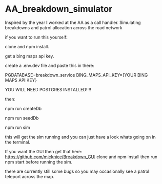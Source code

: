 # AA_breakdown_simulator
Inspired by the year I worked at the AA as a call handler. Simulating breakdowns and patrol allocation across the road network

if you want to run this yourself:

clone and npm install.

get a bing maps api key.

create a .env.dev file and paste this in there:

PGDATABASE=breakdown_service BING_MAPS_API_KEY={YOUR BING MAPS API KEY}

YOU WILL NEED POSTGRES INSTALLED!!!!

then:

npm run createDb

npm run seedDb

npm run sim

this will get the sim running and you can just have a look whats going on in the terminal.

If you want the GUI then get that here: https://github.com/micknice/Breakdown_GUI clone and npm install then run npm start before running the sim.

there are currently still some bugs so you may occasionally see a patrol teleport across the map.






